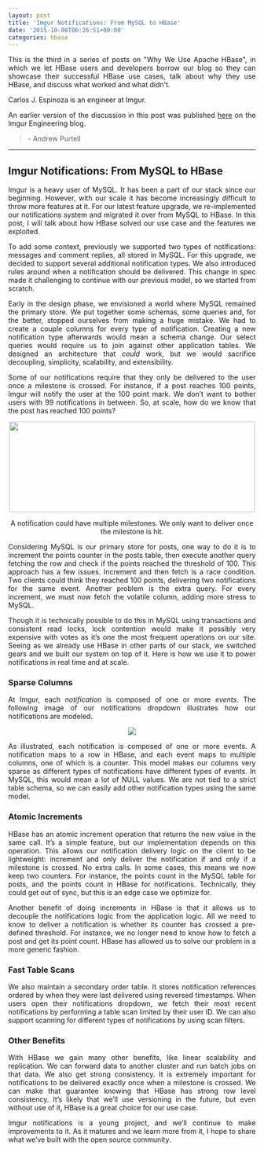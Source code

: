 ```yaml
---
layout: post
title: 'Imgur Notifications: From MySQL to HBase'
date: '2015-10-08T06:26:51+00:00'
categories: hbase
---
```

<p style="text-align: justify;">This is the third in a series of posts on &quot;Why We Use Apache HBase&quot;, in which we let HBase users and developers borrow our blog so they can showcase their successful HBase use cases, talk about why they use HBase, and discuss what worked and what didn't.</p> 
  <p style="text-align: justify;">Carlos J. Espinoza is an engineer at Imgur.</p> 
  <p style="text-align: justify;">An earlier version of the discussion in this post was published <a href="https://medium.com/imgur-engineering/imgur-notifications-from-mysql-to-hbase-9dba6fc44183">here</a> on the Imgur Engineering blog.</p> 
  <p> </p> 
  <blockquote> 
    <p>- Andrew Purtell</p> 
  </blockquote> <hr /> 
  <p> </p> 
  <h2>Imgur Notifications: From MySQL to HBase</h2> 
  <p style="text-align: justify;">
Imgur is a heavy user of MySQL. It has been a part of our stack since our beginning. However, with our scale it has become increasingly difficult to throw more features at it. For our latest feature upgrade, we re-implemented our notifications system and migrated it over from MySQL to HBase. In this post, I will talk about how HBase solved our use case and the features we exploited.
</p> 
  <p style="text-align: justify;">
To add some context, previously we supported two types of notifications: messages and comment replies, all stored in MySQL. For this upgrade, we decided to support several additional notification types. We also introduced rules around when a notification should be delivered. This change in spec made it challenging to continue with our previous model, so we started from scratch.
</p> 
  <p style="text-align: justify;">
Early in the design phase, we envisioned a world where MySQL remained the primary store. We put together some schemas, some queries and, for the better, stopped ourselves from making a huge mistake. We had to create a couple columns for every type of notification. Creating a new notification type afterwards would mean a schema change. Our select queries would require us to join against other application tables. We designed an architecture that <i>could</i> work, but we would sacrifice decoupling, simplicity, scalability, and extensibility.
</p> 
  <p style="text-align: justify;">
Some of our notifications require that they only be delivered to the user once a milestone is crossed. For instance, if a post reaches 100 points, Imgur will notify the user at the 100 point mark. We don’t want to bother users with 99 notifications in between. So, at scale, how do we know that the post has reached 100 points?
</p> 
  <p style="text-align: center;"> <img align="middle" width="500" height="184" src="https://blogs.apache.org/hbase/mediaresource/22e70d13-6be8-466c-9668-9be22786c1e5" /> </p>
  <p> </p>
  <p style="text-align: center;"> A notification could have multiple milestones. We only want to deliver once the milestone is hit.
</p> 
  <p style="text-align: justify;">
Considering MySQL is our primary store for posts, one way to do it is to increment the points counter in the posts table, then execute another query fetching the row and check if the points reached the threshold of 100. This approach has a few issues. Increment and then fetch is a race condition. Two clients could think they reached 100 points, delivering two notifications for the same event. Another problem is the extra query. For every increment, we must now fetch the volatile column, adding more stress to MySQL.</p> 
  <p style="text-align: justify;">
Though it is technically possible to do this in MySQL using transactions and consistent read locks, lock contention would make it possibly very expensive with votes as it’s one the most frequent operations on our site. Seeing as we already use HBase in other parts of our stack, we switched gears and we built our system on top of it. Here is how we use it to power notifications in real time and at scale.</p> 
  <h3>Sparse Columns</h3> 
  <p style="text-align: justify;">
At Imgur, each <i>notification</i> is composed of one or more <i>events</i>. The following image of our notifications dropdown illustrates how our notifications are modeled.</p> 
  <p style="text-align: center;"> <img align="middle" src="https://blogs.apache.org/hbase/mediaresource/5c905744-9ca3-45d3-85b1-ae2ad902f22c" /></p> 
  <p style="text-align: justify;">
As illustrated, each notification is composed of one or more events. A notification maps to a row in HBase, and each event maps to multiple columns, one of which is a counter. This model makes our columns very sparse as different types of notifications have different types of events. In MySQL, this would mean a lot of NULL values. We are not tied to a strict table schema, so we can easily add other notification types using the same model.</p> 
  <h3>Atomic Increments</h3> 
  <p style="text-align: justify;">
HBase has an atomic increment operation that returns the new value in the same call. It’s a simple feature, but our implementation depends on this operation. This allows our notification delivery logic on the client to be lightweight: increment and only deliver the notification if and only if a milestone is crossed. No extra calls. In some cases, this means we now keep two counters. For instance, the points count in the MySQL table for posts, and the points count in HBase for notifications. Technically, they could get out of sync, but this is an edge case we optimize for. </p> 
  <p style="text-align: justify;">
Another benefit of doing increments in HBase is that it allows us to decouple the notifications logic from the application logic. All we need to know to deliver a notification is whether its counter has crossed a pre-defined threshold. For instance, we no longer need to know how to fetch a post and get its point count. HBase has allowed us to solve our problem in a more generic fashion.</p> 
  <h3>Fast Table Scans</h3> 
  <p style="text-align: justify;">
We also maintain a secondary order table. It stores notification references ordered by when they were last delivered using reversed timestamps. When users open their notifications dropdown, we fetch their most recent notifications by performing a table scan limited by their user ID. We can also support scanning for different types of notifications by using scan filters. </p> 
  <h3>Other Benefits</h3> 
  <p style="text-align: justify;">
With HBase we gain many other benefits, like linear scalability and replication. We can forward data to another cluster and run batch jobs on that data. We also get strong consistency. It is extremely important for notifications to be delivered exactly once when a milestone is crossed. We can make that guarantee knowing that HBase has strong row level consistency. It’s likely that we’ll use versioning in the future, but even without use of it, HBase is a great choice for our use case. </p> 
  <p style="text-align: justify;">
Imgur notifications is a young project, and we’ll continue to make improvements to it. As it matures and we learn more from it, I hope to share what we’ve built with the open source community.</p>
